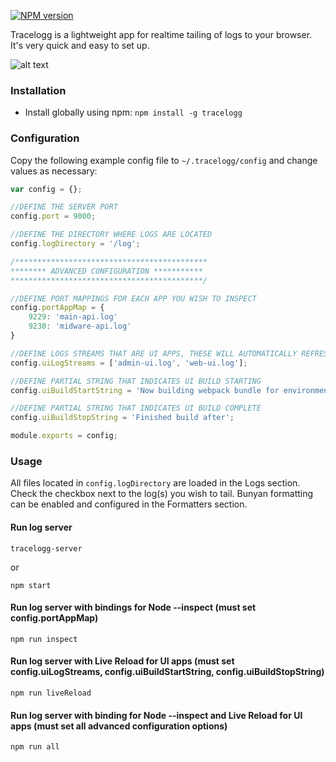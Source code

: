 [![NPM version](https://img.shields.io/npm/v/tracelogg.svg)](https://www.npmjs.com/package/tracelogg)

Tracelogg is a lightweight app for realtime tailing of logs to your browser. It's very quick and easy to set up.

![alt text](screenshots/screenshot.png "Interface")

### Installation

- Install globally using npm: `npm install -g tracelogg`

### Configuration

Copy the following example config file to `~/.tracelogg/config` and change values as necessary:

```javascript
var config = {};

//DEFINE THE SERVER PORT
config.port = 9000;

//DEFINE THE DIRECTORY WHERE LOGS ARE LOCATED
config.logDirectory = '/log';

/*******************************************
******** ADVANCED CONFIGURATION ***********
*******************************************/

//DEFINE PORT MAPPINGS FOR EACH APP YOU WISH TO INSPECT
config.portAppMap = {
    9229: 'main-api.log'
    9230: 'midware-api.log'
}

//DEFINE LOGS STREAMS THAT ARE UI APPS, THESE WILL AUTOMATICALLY REFRESH WHEN YOUR BUILD PROCESS COMPLETES
config.uiLogStreams = ['admin-ui.log', 'web-ui.log'];

//DEFINE PARTIAL STRING THAT INDICATES UI BUILD STARTING
config.uiBuildStartString = 'Now building webpack bundle for environment: dev';

//DEFINE PARTIAL STRING THAT INDICATES UI BUILD COMPLETE
config.uiBuildStopString = 'Finished build after';

module.exports = config;
```

### Usage

All files located in `config.logDirectory` are loaded in the Logs section. Check the checkbox next to the log(s) you wish to tail. Bunyan formatting can be enabled and configured in the Formatters section.

#### Run log server
```
tracelogg-server
```

or

```
npm start
```

#### Run log server with bindings for Node --inspect (must set config.portAppMap)
```
npm run inspect
```

#### Run log server with Live Reload for UI apps (must set config.uiLogStreams, config.uiBuildStartString, config.uiBuildStopString)
```
npm run liveReload
```

#### Run log server with binding for Node --inspect and Live Reload for UI apps (must set all advanced configuration options)
```
npm run all
```
